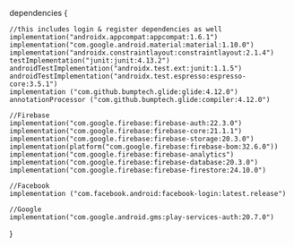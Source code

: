 dependencies {

    //this includes login & register dependencies as well
    implementation("androidx.appcompat:appcompat:1.6.1")
    implementation("com.google.android.material:material:1.10.0")
    implementation("androidx.constraintlayout:constraintlayout:2.1.4")
    testImplementation("junit:junit:4.13.2")
    androidTestImplementation("androidx.test.ext:junit:1.1.5")
    androidTestImplementation("androidx.test.espresso:espresso-core:3.5.1")
    implementation ("com.github.bumptech.glide:glide:4.12.0")
    annotationProcessor ("com.github.bumptech.glide:compiler:4.12.0")

    //Firebase
    implementation("com.google.firebase:firebase-auth:22.3.0")
    implementation("com.google.firebase:firebase-core:21.1.1")
    implementation("com.google.firebase:firebase-storage:20.3.0")
    implementation(platform("com.google.firebase:firebase-bom:32.6.0"))
    implementation("com.google.firebase:firebase-analytics")
    implementation("com.google.firebase:firebase-database:20.3.0")
    implementation("com.google.firebase:firebase-firestore:24.10.0")

    //Facebook
    implementation ("com.facebook.android:facebook-login:latest.release")

    //Google
    implementation("com.google.android.gms:play-services-auth:20.7.0")


}
